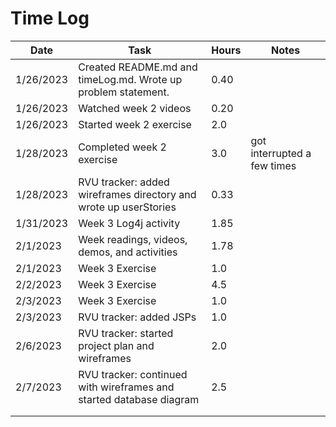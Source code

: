 # Time Log

| Date      | Task                                                                | Hours | Notes                       |
|-----------|---------------------------------------------------------------------|-------|-----------------------------|
| 1/26/2023 | Created README.md and timeLog.md. Wrote up problem statement.       | 0.40  ||
| 1/26/2023 | Watched week 2 videos                                               | 0.20  ||
| 1/26/2023 | Started week 2 exercise                                             | 2.0   ||
| 1/28/2023 | Completed week 2 exercise                                           | 3.0   | got interrupted a few times |
| 1/28/2023 | RVU tracker: added wireframes directory and wrote up userStories    | 0.33  ||
| 1/31/2023 | Week 3 Log4j activity                                               | 1.85  ||
| 2/1/2023  | Week readings, videos, demos, and activities                        | 1.78  ||
| 2/1/2023  | Week 3 Exercise                                                     | 1.0   ||
| 2/2/2023  | Week 3 Exercise                                                     | 4.5   ||
| 2/3/2023  | Week 3 Exercise                                                     | 1.0   ||
| 2/3/2023  | RVU tracker: added JSPs                                             | 1.0   ||
| 2/6/2023  | RVU tracker: started project plan and wireframes                    | 2.0   ||
| 2/7/2023  | RVU tracker: continued with wireframes and started database diagram | 2.5   ||
|||||
|||||


